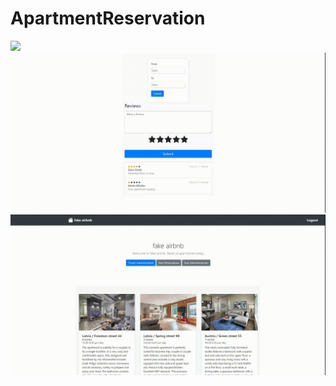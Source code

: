 # ApartmentReservation

<img src="/ReadmeGifs/one.gif"/>
<img src="/ReadmeGifs/two.gif"/>
<img src="/ReadmeGifs/three.gif"/>
